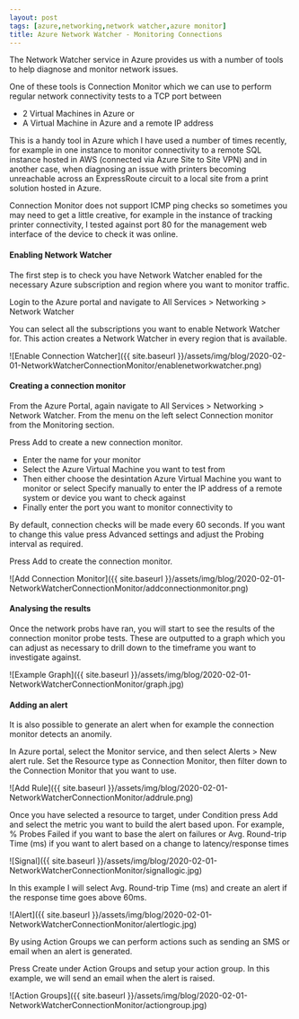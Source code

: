 ```yaml
---
layout: post
tags: [azure,networking,network watcher,azure monitor]
title: Azure Network Watcher - Monitoring Connections 
---
```


The Network Watcher service in Azure provides us with a number of tools to help diagnose and monitor network issues.

One of these tools is Connection Monitor which we can use to perform regular network connectivity tests to a TCP port between
- 2 Virtual Machines in Azure
or
- A Virtual Machine in Azure and a remote IP address

This is a handy tool in Azure which I have used a number of times recently, for example in one instance to monitor connectivity to a remote SQL instance hosted in AWS (connected via Azure Site to Site VPN) and in another case, when diagnosing an issue with printers becoming unreachable across an ExpressRoute circuit to a local site from a print solution hosted in Azure. 

Connection Monitor does not support ICMP ping checks so sometimes you may need to get a little creative, for example in the instance of tracking printer connectivity, I tested against port 80 for the management web interface of the device to check it was online. 

#### Enabling Network Watcher ####
The first step is to check you have Network Watcher enabled for the necessary Azure subscription and region where you want to monitor traffic.

Login to the Azure portal and navigate to All Services > Networking > Network Watcher

You can select all the subscriptions you want to enable Network Watcher for. This action creates a Network Watcher in every region that is available.

![Enable Connection Watcher]({{ site.baseurl }}/assets/img/blog/2020-02-01-NetworkWatcherConnectionMonitor/enablenetworkwatcher.png)

#### Creating a connection monitor ####
From the Azure Portal, again navigate to All Services > Networking > Network Watcher. From the menu on the left select Connection monitor from the Monitoring section.

Press Add to create a new connection monitor.
- Enter the name for your monitor
- Select the Azure Virtual Machine you want to test from 
- Then either choose the desintation Azure Virtual Machine you want to monitor or select Specify manually to enter the IP address of a remote system or device you want to check against
- Finally enter the port you want to monitor connectivity to

By default, connection checks will be made every 60 seconds. If you want to change this value press Advanced settings and adjust the Probing interval as required.

Press Add to create the connection monitor.

![Add Connection Monitor]({{ site.baseurl }}/assets/img/blog/2020-02-01-NetworkWatcherConnectionMonitor/addconnectionmonitor.png)

#### Analysing the results ####
Once the network probs have ran, you will start to see the results of the connection monitor probe tests. These are outputted to a graph which you can adjust as necessary to drill down to the timeframe you want to investigate against.

![Example Graph]({{ site.baseurl }}/assets/img/blog/2020-02-01-NetworkWatcherConnectionMonitor/graph.jpg)

#### Adding an alert ####
It is also possible to generate an alert when for example the connection monitor detects an anomily. 

In Azure portal, select the Monitor service, and then select Alerts > New alert rule. Set the Resource type as Connection Monitor, then filter down to the Connection Monitor that you want to use.

![Add Rule]({{ site.baseurl }}/assets/img/blog/2020-02-01-NetworkWatcherConnectionMonitor/addrule.png)

Once you have selected a resource to target, under Condition press Add and select the metric you want to build the alert based upon. For example, % Probes Failed if you want to base the alert on failures or Avg. Round-trip Time (ms) if you want to alert based on a change to latency/response times

![Signal]({{ site.baseurl }}/assets/img/blog/2020-02-01-NetworkWatcherConnectionMonitor/signallogic.jpg)

In this example I will select Avg. Round-trip Time (ms) and create an alert if the response time goes above 60ms.

![Alert]({{ site.baseurl }}/assets/img/blog/2020-02-01-NetworkWatcherConnectionMonitor/alertlogic.jpg)

By using Action Groups we can perform actions such as sending an SMS or email when an alert is generated.

Press Create under Action Groups and setup your action group. In this example, we will send an email when the alert is raised.

![Action Groups]({{ site.baseurl }}/assets/img/blog/2020-02-01-NetworkWatcherConnectionMonitor/actiongroup.jpg)








